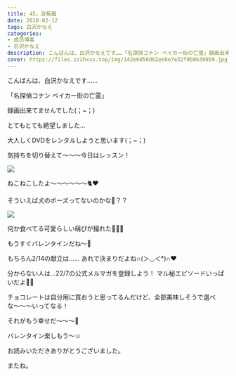 ```yaml
---
title: 45。豆板醤
date: 2018-02-12
tags: 白沢かなえ
categories: 
- 成员博客
- 白沢かなえ
description: こんばんは、白沢かなえです……「名探偵コナン ベイカー街の亡霊」録画出来てませんでした(；~；)とてもとても絶望しました…大人しくDVDをレンタルしようと思いま...
cover: https://files.zzzhxxx.top/img/142e6858d62eebe7e32fdb0b39059.jpg 
---
```









こんばんは、白沢かなえです……



「名探偵コナン ベイカー街の亡霊」



録画出来てませんでした(；~；)



とてもとても絶望しました…



大人しくDVDをレンタルしようと思います(；~；)












気持ちを切り替えて〜〜〜今日はレッスン！


![](https://files.zzzhxxx.top/img/142e6858d62eebe7e32fdb0b39059.jpg)




ねこねこしたよ〜〜〜〜〜〜🐈❤️



そういえば犬のポーズってないのかな🐶？？












![](https://files.zzzhxxx.top/img/142e6858d62eebe7e32fdb0b39059-01.jpg)




何か食べてる可愛らしい萌ぴが撮れた🌷🌷🌷












もうすぐバレンタインだね〜🍫



もちろん2/14の献立は……
あれで決まりだよね∩(＞◡＜*)∩❤️



分からない人は…22/7の公式メルマガを登録しよう！
マル秘エピソードいっぱいだよ🤫🌷










チョコレートは自分用に買おうと思ってるんだけど、全部美味しそうで選べな〜〜〜いってなる！



それがもう幸せだ〜〜〜🍫












バレンタイン楽しもう〜☺️













お読みいただきありがとうございました。



またね。


